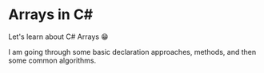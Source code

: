 # Arrays in C#

Let's learn about C# Arrays :grin:

I am going through some basic declaration approaches, methods, and then some common algorithms.

